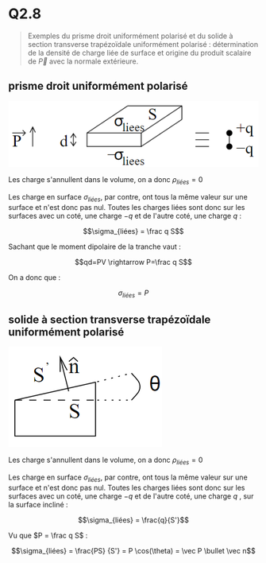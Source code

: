 # Q2.8

> Exemples du prisme droit uniformément polarisé et du solide à section transverse trapézoïdale uniformément polarisé : détermination de la densité de charge liée de surface et origine du produit scalaire de $\vec P$ avec la normale extérieure.

## prisme droit uniformément polarisé

![](attachments/Pasted%20image%2020230814104630.png)

Les charge s'annullent dans le volume, on a donc $\rho_{liées} = 0$

Les charge en surface $\sigma_{liées}$, par contre, ont tous la même valeur sur une surface et n'est donc pas nul. Toutes les charges liées sont donc sur les surfaces avec un coté, une charge $-q$ et de l'autre coté, une charge $q$ :

$$\sigma_{liées} = \frac q S$$

Sachant que le moment dipolaire de la tranche vaut :

$$qd=PV \rightarrow P=\frac q S$$

On a donc que :

$$\sigma_{liées} = P$$

## solide à section transverse trapézoïdale uniformément polarisé

![](attachments/Pasted%20image%2020230814103809.png)

Les charge s'annullent dans le volume, on a donc $\rho_{liées} = 0$

Les charge en surface $\sigma_{liées}$, par contre, ont tous la même valeur sur une surface et n'est donc pas nul. Toutes les charges liées sont donc sur les surfaces avec un coté, une charge $-q$ et de l'autre coté, une charge $q$ , sur la surface incliné :

$$\sigma_{liées} = \frac{q}{S'}$$

Vu que $P = \frac q S$ :

$$\sigma_{liées} = \frac{PS} {S'} = P \cos(\theta) = \vec P \bullet \vec n$$